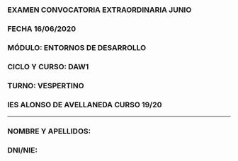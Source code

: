 ### EXAMEN CONVOCATORIA EXTRAORDINARIA JUNIO
### FECHA 16/06/2020
### MÓDULO: ENTORNOS DE DESARROLLO
### CICLO Y CURSO: DAW1
### TURNO: VESPERTINO
### IES ALONSO DE AVELLANEDA CURSO 19/20
---
### NOMBRE Y APELLIDOS:
### DNI/NIE: 
